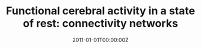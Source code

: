 ---
title: "Functional cerebral activity in a state of rest: connectivity networks"
authors:
- Erika Proal
- María Álvarez Segura
- María de la Iglesia Vaya
- Luis Martí Bonmatí
- Francisco Javier Castellanos
date: "2011-01-01T00:00:00Z"
doi: ""
publishDate: "2011-01-01T00:00:00Z"
publication_types: ["2"]
publication: "In *Rev Neurol*"
tags:
- Others
featured: false
links:
- name: Link
  url: https://www.neurologia.com/articulo/2010792/eng
---